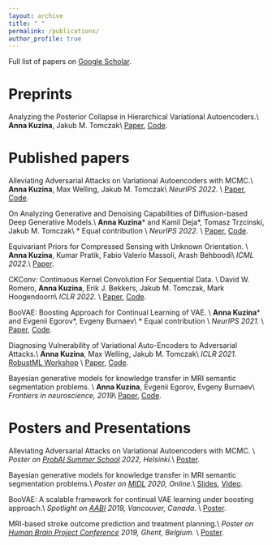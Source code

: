 ```yaml
---
layout: archive
title: " "
permalink: /publications/
author_profile: true
---
```


Full list of papers on <a href="https://scholar.google.com/citations?user=IMoc7ioAAAAJ&hl=en"> Google Scholar</a>.


[comment]: <> (Preprints)
[comment]: <> (======)

Preprints
======
Analyzing the Posterior Collapse in Hierarchical Variational Autoencoders.\\
**Anna Kuzina**, Jakub M. Tomczak\\
[Paper](https://arxiv.org/abs/2302.09976),
[Code](https://github.com/AKuzina/dct_vae).


Published papers
======
Alleviating Adversarial Attacks on Variational Autoencoders with MCMC.\\
**Anna Kuzina**, Max Welling, Jakub M. Tomczak\\
*NeurIPS 2022.* \\
[Paper](https://arxiv.org/abs/2203.09940),
[Code](https://github.com/AKuzina/defend_vae_mcmc).


On Analyzing Generative and Denoising Capabilities of Diffusion-based Deep Generative Models.\\
 **Anna Kuzina**\* and Kamil Deja\*, Tomasz Trzcinski, Jakub M. Tomczak\\
\* Equal contribution \\
*NeurIPS 2022.* \\
[Paper](https://arxiv.org/abs/2206.00070),
[Code](https://github.com/KamilDeja/analysing_ddgm).


Equivariant Priors for Compressed Sensing with Unknown Orientation. \\
**Anna Kuzina**, Kumar Pratik, Fabio Valerio Massoli, Arash Behboodi\\
*ICML 2022.*\\ 
[Paper](https://proceedings.mlr.press/v162/kuzina22a.html).


CKConv: Continuous Kernel Convolution For Sequential Data. \\
David W. Romero, **Anna Kuzina**, Erik J. Bekkers, Jakub M. Tomczak, Mark Hoogendoorn\\
*ICLR 2022.* \\
[Paper](https://arxiv.org/abs/2102.02611),
[Code](https://github.com/dwromero/ckconv).


BooVAE: Boosting Approach for Continual Learning of VAE. \\
**Anna Kuzina**\* and Evgenii Egorov\*, Evgeny Burnaev\\
\* Equal contribution \\
*NeurIPS 2021.* \\
[Paper](https://proceedings.neurips.cc/paper/2021/hash/952285b9b7e7a1be5aa7849f32ffff05-Abstract.html),
[Code](https://github.com/AKuzina/boovae).


Diagnosing Vulnerability of Variational Auto-Encoders to Adversarial Attacks.\\
**Anna Kuzina**, Max Welling, Jakub M. Tomczak\\
*ICLR 2021.* [RobustML Workshop](https://sites.google.com/connect.hku.hk/robustml-2021/accepted-papers/paper-024) \\
[Paper](https://arxiv.org/abs/2103.06701),
[Code](https://github.com/AKuzina/attack_vae).


Bayesian generative models for knowledge transfer in MRI semantic segmentation problems. \\
**Anna Kuzina**, Evgenii Egorov, Evgeny Burnaev\\
*Frontiers in neuroscience, 2019*\\
[Paper](https://www.frontiersin.org/articles/10.3389/fnins.2019.00844/full), 
[Code](https://akuzina.github.io/DWP/).

Posters and Presentations
======
Alleviating Adversarial Attacks on Variational Autoencoders with MCMC. \\
*Poster on [ProbAI Summer School](https://probabilistic.ai/) 2022, Helsinki.*\\
[Poster](https://akuzina.github.io/files/ProbAI_poster.pdf).


Bayesian generative models for knowledge transfer in MRI semantic segmentation problems.\\
*Poster on [MIDL](https://2020.midl.io/papers/kuzina20.html) 2020, Online.*\\
[Slides](https://akuzina.github.io/files/midl_dwp.pdf), 
[Video](https://www.youtube.com/watch?v=d1GkoVyGKO4).


BooVAE: A scalable framework for continual VAE learning under boosting approach.\\
*Spotlight on [AABI](http://approximateinference.org/) 2019, Vancouver, Canada.* \\
[Poster](https://akuzina.github.io/files/Boo_AABI_Poster.pdf).


MRI-based stroke outcome prediction and treatment planning.\\
*Poster on [Human Brain Project Conference](https://education.humanbrainproject.eu/web/3rd-hbp-student-conference) 2019, Ghent, Belgium.* \\
 [Poster](https://akuzina.github.io/files/HBP_Poster.pdf).
